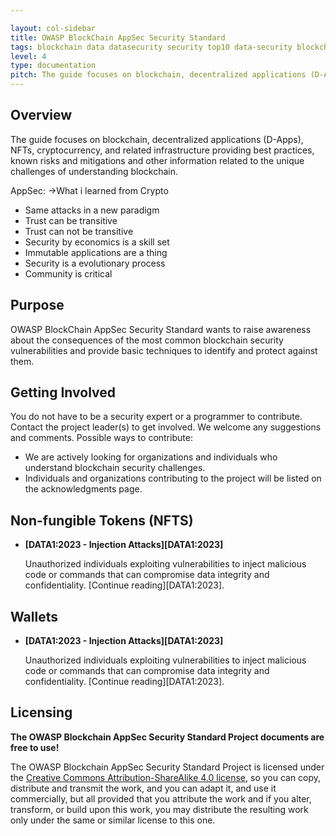 ```yaml
---

layout: col-sidebar
title: OWASP BlockChain AppSec Security Standard
tags: blockchain data datasecurity security top10 data-security blockchain-security web3-security blockchain-data-security roadmap news acknowledgments
level: 4
type: documentation
pitch: The guide focuses on blockchain, decentralized applications (D-Apps), NFTs, cryptocurrency, and related infrastructure providing best practices, known risks and mitigations and other information related to the unique challenges of understanding blockchain.
---
```


## Overview

The guide focuses on blockchain, decentralized applications (D-Apps), NFTs, cryptocurrency, and related infrastructure providing best practices, known risks and mitigations and other information related to the unique challenges of understanding blockchain.

AppSec: ->What i learned from Crypto 
* Same attacks in a new paradigm 
* Trust can be transitive 
* Trust can not be transitive 
* Security by economics is a skill set 
* Immutable applications are a thing 
* Security is a evolutionary process 
* Community is critical


## Purpose

OWASP BlockChain AppSec Security Standard wants to raise awareness about the consequences of the most common blockchain security vulnerabilities and provide basic techniques to identify and protect against them.

## Getting Involved

You do not have to be a security expert or a programmer to contribute. Contact the project leader(s) to get involved. We welcome any suggestions and comments. Possible ways to contribute:

 * We are actively looking for organizations and individuals who understand blockchain security challenges.
 * Individuals and organizations contributing to the project will be listed on the acknowledgments page.

## Non-fungible Tokens (NFTS)

* **[DATA1:2023 - Injection Attacks][DATA1:2023]**

  Unauthorized individuals exploiting vulnerabilities to inject malicious code or commands that can compromise data integrity and confidentiality. [Continue reading][DATA1:2023].

## Wallets

* **[DATA1:2023 - Injection Attacks][DATA1:2023]**

  Unauthorized individuals exploiting vulnerabilities to inject malicious code or commands that can compromise data integrity and confidentiality. [Continue reading][DATA1:2023].
  
## Licensing

**The OWASP Blockchain AppSec Security Standard Project documents are free to use!**

The OWASP Blockchain AppSec Security Standard Project is licensed under the [Creative Commons
Attribution-ShareAlike 4.0 license][license], so you can copy, distribute and
transmit the work, and you can adapt it, and use it commercially, but all
provided that you attribute the work and if you alter, transform, or build upon
this work, you may distribute the resulting work only under the same or similar
license to this one.

[license]: https://creativecommons.org/licenses/by-sa/4.0/
